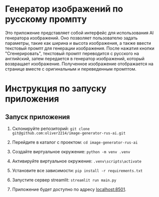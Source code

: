 # Генератор изображений по русскому промпту

Это приложение представляет собой интерфейс для использования AI генератора изображений. Оно позволяет пользователю задать параметры, такие как ширина и высота изображения, а также ввести текстовый промпт для генерации изображения. После нажатия кнопки "Сгенерировать", текстовый промпт переводится с русского на английский, затем передается в генератор изображений, который возвращает изображение. Полученное изображение отображается на странице вместе с оригинальным и переведенным промптом.

# Инструкция по запуску приложения

## Запуск приложения

1. Склонируйте репозиторий:
   `git clone git@github.com:oliver2214/image-generator-rus-ai.git`

2. Перейдите в каталог с проектом:
   `cd image-generator-rus-ai`

3. Создайте виртуальное окружение:
   `python -m venv .venv`

4. Активируйте виртуальное окружение:
   `.venv\scripts\activate`

5. Установите все зависимости:
   `pip install -r requirements.txt`

6. Запустите сервер streamlit:
   `streamlit run main.py`

7. Приложение будет доступно по адресу [localhost:8501](http://localhost:8501).

